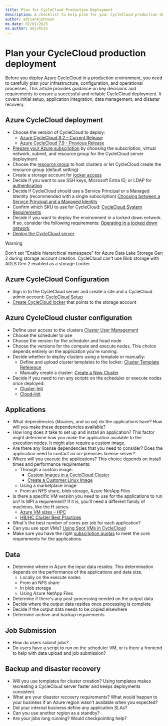 ```yaml
---
title: Plan for CycleCloud Production Deployment
description: A checklist to help plan for your CycleCloud production deployment
author: adriankjohnson
ms.date: 07/01/2025
ms.author: adjohnso
---
```


# Plan your CycleCloud production deployment

Before you deploy Azure CycleCloud in a production environment, you need to carefully plan your infrastructure, configuration, and operational processes. This article provides guidance on key decisions and requirements to ensure a successful and reliable CycleCloud deployment. It covers initial setup, application integration, data management, and disaster recovery.

## Azure CycleCloud deployment

* Choose the version of CycleCloud to deploy:
  * [Azure CycleCloud 8.2 - Current Release](../release-notes.md)
  * [Azure CycleCloud 7.9 - Previous Release](../release-notes-previous.md)
* [Prepare your Azure subscription](./configuration.md) by choosing the subscription, virtual network, subnet, and resource group for the CycleCloud server deployment
* Choose the [resource group](/azure/azure-resource-manager/management/manage-resource-groups-portal) to host clusters or let CycleCloud create the resource group (default setting)
* Create a storage account for [locker access](./storage-blobs.md)
* Decide if you want to use SSH keys, Microsoft Entra ID, or LDAP for [authentication](./user-access.md)
* Decide if CycleCloud should use a Service Principal or a Managed Identity (recommended with a single subscription) [Choosing between a Service Principal and a Managed Identity](./service-principals.md#using-service-principal)
* Confirm which SKU to use for CycleCloud: [CycleCloud System Requirements](./install-manual.md#system-requirements)
* Decide if you want to deploy the environment in a locked down network. If so, consider the following requirements: [Operating in a locked down network](./running-in-locked-down-network.md)
* [Deploy the CycleCloud server](../qs-install-marketplace.md)

> [!WARNING]
> Don't set "Enable hierarchical namespace" for Azure Data Lake Storage Gen 2 during storage account creation.
> CycleCloud can't use Blob storage with ADLS Gen 2 enabled as a storage Locker.

## Azure CycleCloud Configuration

* Sign in to the CycleCloud server and create a site and a CycleCloud admin account: [CycleCloud Setup](../qs-install-marketplace.md#log-into-the-cyclecloud-application-server)
* [Create CycleCloud locker](./storage-blobs.md#lockers) that points to the storage account

## Azure CycleCloud cluster configuration

* Define user access to the clusters [Cluster User Management](./user-access.md)
* Choose the scheduler to use
* Choose the version for the scheduler and head node
* Choose the versions for the compute and execute nodes. This choice depends entirely on the application you're running.
* Decide whether to deploy clusters using a template or manually:
  * Define and upload cluster templates to the locker: [Cluster Template Reference](../cluster-references/cluster-reference.md)
  * Manually create a cluster: [Create a New Cluster](./create-cluster.md)
* Decide if you need to run any scripts on the scheduler or execute nodes once deployed:
  * [Cluster-Init](../cluster-references/cluster-init-reference.md)
  * [Cloud-Init](./cloud-init.md)

## Applications

* What dependencies (libraries, and so on) do the applications have? How will you make these dependencies available?
* How long does it take to set up and install an application? This factor might determine how you make the application available to the execution nodes. It might also require a custom image.
* Are there any license dependencies that you need to consider? Does the application need to contact an on-premises license server?
* Where will you execute the applications? This choice depends on install times and performance requirements:
  * Through a custom image:
    * [Custom Images in a CycleCloud Cluster](./create-custom-image.md)
    * [Create a Customer Linux Image](/azure/virtual-machines/linux/tutorial-custom-images)
  * Using a marketplace image
  * From an NFS share, blob storage, Azure NetApp Files
* Is there a specific VM version you need to use for the applications to run on? Is MPI a requirement? If it is, you'll need a different family of machines, like the H series.
  * [Azure VM sizes - HPC](/azure/virtual-machines/sizes-hpc)
  * [HB/HC Cluster Best Practices](./hb-hc-best-practices.md)
* What's the best number of cores per job for each application?
* Can you use spot VMs? [Using Spot VMs in CycleCloud](./use-spot-instances.md)
* Make sure you have the right [subscription quotas](/azure/azure-resource-manager/management/azure-subscription-service-limits) to meet the core requirements for the applications.

## Data

* Determine where in Azure the input data resides. This determination depends on the performance of the applications and data size.  
  * Locally on the execute nodes
  * From an NFS share
  * In blob storage
  * Using Azure NetApp Files
* Determine if there's any post-processing needed on the output data
* Decide where the output data resides once processing is complete
* Decide if the output data needs to be copied elsewhere
* Determine archive and backup requirements

## Job Submission

* How do users submit jobs?
* Do users have a script to run on the scheduler VM, or is there a frontend to help with data upload and job submission?

## Backup and disaster recovery

* Will you use templates for cluster creation? Using templates makes recreating a CycleCloud server faster and keeps deployments consistent.
* What are your disaster recovery requirements? What would happen to your business if an Azure region wasn't available when you expected?
* Did your internal business define any application SLAs?
* Can you use another region as a standby?
* Are your jobs long running? Would checkpointing help?
